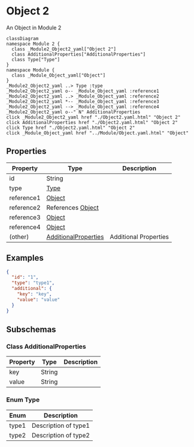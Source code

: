# Object 2


An Object in Module 2
```mermaid
classDiagram
namespace Module 2 {
  class _Module2_Object2_yaml["Object 2"]
  class AdditionalProperties["AdditionalProperties"]
  class Type["Type"]
}
namespace Module {
  class _Module_Object_yaml["Object"]
}
_Module2_Object2_yaml ..> Type :type
_Module2_Object2_yaml o-- _Module_Object_yaml :reference1
_Module2_Object2_yaml ..> _Module_Object_yaml :reference2
_Module2_Object2_yaml *-- _Module_Object_yaml :reference3
_Module2_Object2_yaml --> _Module_Object_yaml :reference4
_Module2_Object2_yaml o--" N" AdditionalProperties 
click _Module2_Object2_yaml href "./Object2.yaml.html" "Object 2"
click AdditionalProperties href "./Object2.yaml.html" "Object 2"
click Type href "./Object2.yaml.html" "Object 2"
click _Module_Object_yaml href "../Module/Object.yaml.html" "Object"
```



## Properties
| Property | Type | Description |
|------|------|-------------|
| id | String |  |
| type | [Type](#Type) |  |
| reference1 | [Object](../Module/Object.yaml.md) |  |
| reference2 | References [Object](../Module/Object.yaml.md) |  |
| reference3 | [Object](../Module/Object.yaml.md) |  |
| reference4 | [Object](../Module/Object.yaml.md) |  |
| (other) | [AdditionalProperties](#AdditionalProperties) | Additional Properties |

## Examples
```json
{
  "id": "1",
  "type": "type1",
  "additional": {
    "key": "key",
    "value": "value"
  }
}
```


## Subschemas
### Class AdditionalProperties


| Property | Type | Description |
|------|------|-------------|
| key | String |  |
| value | String |  |

### Enum Type

| Enum | Description |
|------|-------------|
| type1 | Description of type1 |
| type2 | Description of type2 |




